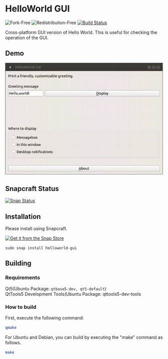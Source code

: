 # HelloWorld GUI
![Fork-Free](https://img.shields.io/badge/Fork-Free-brightgreen)
![Redistribution-Free](https://img.shields.io/badge/Redistribution-Free-brightgreen)
[![Build Status](https://travis-ci.com/enjoysoftware/helloworld-gui.svg?branch=master)](https://travis-ci.com/enjoysoftware/helloworld-gui)

Cross-platform GUI version of Hello World. This is useful for checking the operation of the GUI.
## Demo
![HelloWorld GUI Demo Gif](demo.gif)
## Snapcraft Status
[![Snap Status](https://build.snapcraft.io/badge/enjoysoftware/helloworld-gui.svg)](https://build.snapcraft.io/user/enjoysoftware/helloworld-gui)
## Installation
Please install using Snapcraft.

[![Get it from the Snap Store](https://snapcraft.io/static/images/badges/en/snap-store-black.svg)](https://snapcraft.io/helloworld-gui)
```
sudo snap install helloworld-gui
```
## Building
### Requirements

Qt5(Ubuntu Package: `qtbase5-dev, qt5-default`)  
QtTools5 Development Tools(Ubuntu Package: qttools5-dev-tools
### How to build
First, execute the following command:
```bash
qmake
```
For Ubuntu and Debian, you can build by executing the "make" command as follows.

```bash
make
```
